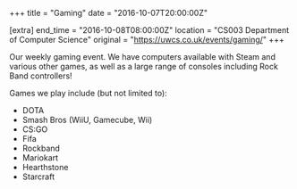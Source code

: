 +++
title = "Gaming"
date = "2016-10-07T20:00:00Z"

[extra]
end_time = "2016-10-08T08:00:00Z"
location = "CS003 Department of Computer Science"
original = "https://uwcs.co.uk/events/gaming/"
+++

Our weekly gaming event. We have computers available with Steam and various other games, as well as a large range of consoles including Rock Band controllers\!

Games we play include (but not limited to):

  - DOTA
  - Smash Bros (WiiU, Gamecube, Wii)
  - CS:GO
  - Fifa
  - Rockband
  - Mariokart
  - Hearthstone
  - Starcraft

